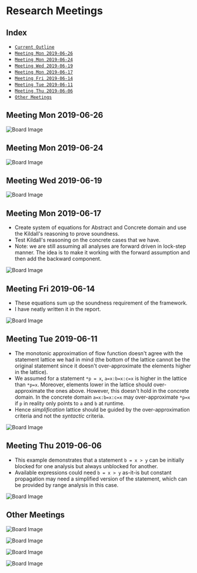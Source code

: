 Research Meetings
===========================

Index
---------------
* [`Current Outline`](#current-outline)
* [`Meeting Mon 2019-06-26`](#20190626)
* [`Meeting Mon 2019-06-24`](#20190624)
* [`Meeting Wed 2019-06-19`](#20190619)
* [`Meeting Mon 2019-06-17`](#20190617)
* [`Meeting Fri 2019-06-14`](#20190614)
* [`Meeting Tue 2019-06-11`](#20190611)
* [`Meeting Thu 2019-06-06`](#20190606)
* [`Other Meetings`](#othermeetings)

Meeting Mon 2019-06-26 <a name="20190626"></a>
-----------------------
![Board Image](pics/P_20190626_202106.jpg)

Meeting Mon 2019-06-24 <a name="20190624"></a>
-----------------------
![Board Image](pics/P_20190624_171902.jpg)

Meeting Wed 2019-06-19 <a name="20190619"></a>
-----------------------
![Board Image](pics/P_20190619_180059.jpg)

Meeting Mon 2019-06-17 <a name="20190617"></a>
-----------------------
* Create system of equations for Abstract and Concrete domain and use the
  Kildall's reasoning to prove soundness.
* Test Kildall's reasoning on the concrete cases that we have.
* Note: we are still assuming all analyses are forward driven in lock-step manner.
  The idea is to make it working with the forward assumption and then
  add the backward component.

![Board Image](pics/P_20190617_190034.jpg)

Meeting Fri 2019-06-14 <a name="20190614"></a>
-----------------------
* These equations sum up the soundness requirement of the framework.
* I have neatly written it in the report.

![Board Image](pics/P_20190614_174435.jpg)

Meeting Tue 2019-06-11 <a name="20190611"></a>
-----------------------
* The monotonic approximation of flow function doesn't agree with
  the statement lattice we had in mind (the bottom of the lattice
  cannot be the original statement since it doesn't over-approximate
  the elements higher in the lattice). 
* We assumed for a statement `*p = x`, `a=x:b=x:c=x` is higher in the
  lattice than `*p=x`. Moreover, elements lower in the lattice
  should over-approximate
  the ones above. However, this doesn't hold in the concrete domain.
  In the concrete domain `a=x:b=x:c=x` may over-approximate `*p=x` if
  `p` in reality only points to `a` and `b` at runtime.
* Hence *simplification* lattice should be guided by the over-approximation
  criteria and not the *syntactic* criteria.

![Board Image](pics/P_20190611_160050.jpg)

Meeting Thu 2019-06-06 <a name="20190606"></a>
-----------------------
* This example demonstrates that a statement `b = x > y` can
  be initially blocked for one analysis but always unblocked for another.
* Available expressions could need `b = x > y` as-it-is but constant
  propagation may need a simplified version of the statement, which
  can be provided by range analysis in this case.

![Board Image](pics/P_20190606_133132.jpg)

Other Meetings <a name="othermeetings"></a>
-----------------------
![Board Image](pics/P_20190510_133056.jpg)

![Board Image](pics/P_20190511_120431.jpg)

![Board Image](pics/P_20190511_122114.jpg)

![Board Image](pics/P_20190515_160948.jpg)
